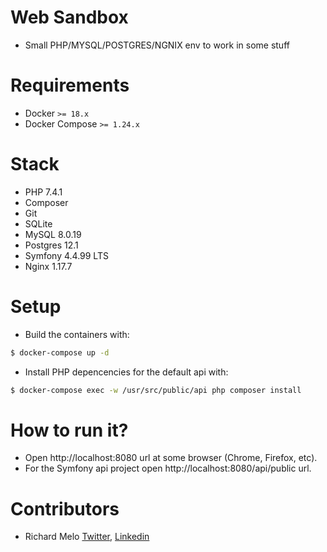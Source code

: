 Web Sandbox
===========
* Small PHP/MYSQL/POSTGRES/NGNIX env to work in some stuff

Requirements
============

- Docker `>= 18.x`
- Docker Compose `>= 1.24.x`

Stack
=====

- PHP 7.4.1
- Composer
- Git
- SQLite
- MySQL 8.0.19
- Postgres 12.1
- Symfony 4.4.99 LTS
- Nginx 1.17.7

Setup
=====
- Build the containers with:

```sh
$ docker-compose up -d
```

- Install PHP depencencies for the default api with:

```sh
$ docker-compose exec -w /usr/src/public/api php composer install
```

How to run it?
==============
- Open http://localhost:8080 url at some browser (Chrome, Firefox, etc).
- For the Symfony api project open http://localhost:8080/api/public url.

Contributors
============

- Richard Melo [Twitter](https://twitter.com/allucardster), [Linkedin](https://www.linkedin.com/in/richardmelo)
